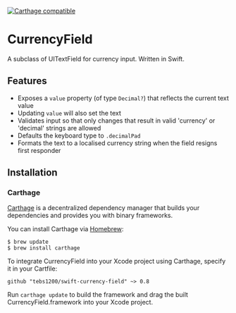 [![Carthage compatible](https://img.shields.io/badge/Carthage-compatible-4BC51D.svg?style=flat)](https://github.com/Carthage/Carthage)
# CurrencyField
A subclass of UITextField for currency input. Written in Swift.

## Features

 - Exposes a `value` property (of type `Decimal?`) that reflects the current text value
 - Updating `value` will also set the text
 - Validates input so that only changes that result in valid 'currency' or 'decimal' strings are allowed
 - Defaults the keyboard type to `.decimalPad`
 - Formats the text to a localised currency string when the field resigns first responder
 
## Installation

### Carthage
 
[Carthage](https://github.com/Carthage/Carthage) is a decentralized dependency manager that builds your dependencies and provides you with binary frameworks.
 
You can install Carthage via [Homebrew](https://brew.sh):
 
    $ brew update
    $ brew install carthage
 
To integrate CurrencyField into your Xcode project using Carthage, specify it in your Cartfile:
 
    github "tebs1200/swift-currency-field" ~> 0.8

Run `carthage update` to build the framework and drag the built CurrencyField.framework into your Xcode project.
